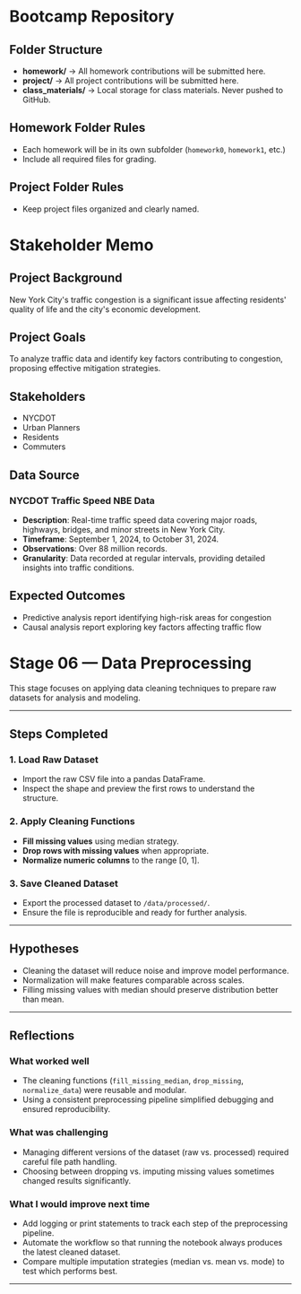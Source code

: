 # Bootcamp Repository
## Folder Structure
- **homework/** → All homework contributions will be submitted here.
- **project/** → All project contributions will be submitted here.
- **class_materials/** → Local storage for class materials. Never pushed to
GitHub.

## Homework Folder Rules
- Each homework will be in its own subfolder (`homework0`, `homework1`, etc.)
- Include all required files for grading.
## Project Folder Rules
- Keep project files organized and clearly named.
# Stakeholder Memo

## Project Background
New York City's traffic congestion is a significant issue affecting residents' quality of life and the city's economic development.

## Project Goals
To analyze traffic data and identify key factors contributing to congestion, proposing effective mitigation strategies.

## Stakeholders
- NYCDOT
- Urban Planners
- Residents
- Commuters
## Data Source

### NYCDOT Traffic Speed NBE Data
- **Description**: Real-time traffic speed data covering major roads, highways, bridges, and minor streets in New York City.
- **Timeframe**: September 1, 2024, to October 31, 2024.
- **Observations**: Over 88 million records.
- **Granularity**: Data recorded at regular intervals, providing detailed insights into traffic conditions.
  
## Expected Outcomes
- Predictive analysis report identifying high-risk areas for congestion
- Causal analysis report exploring key factors affecting traffic flow

# Stage 06 — Data Preprocessing

This stage focuses on applying data cleaning techniques to prepare raw datasets for analysis and modeling.  

---

## Steps Completed

### 1. Load Raw Dataset
- Import the raw CSV file into a pandas DataFrame.  
- Inspect the shape and preview the first rows to understand the structure.  

### 2. Apply Cleaning Functions
- **Fill missing values** using median strategy.  
- **Drop rows with missing values** when appropriate.  
- **Normalize numeric columns** to the range [0, 1].  

### 3. Save Cleaned Dataset
- Export the processed dataset to `/data/processed/`.  
- Ensure the file is reproducible and ready for further analysis.  

---

## Hypotheses

- Cleaning the dataset will reduce noise and improve model performance.  
- Normalization will make features comparable across scales.  
- Filling missing values with median should preserve distribution better than mean.  

---

## Reflections

### What worked well
- The cleaning functions (`fill_missing_median`, `drop_missing`, `normalize_data`) were reusable and modular.  
- Using a consistent preprocessing pipeline simplified debugging and ensured reproducibility.  

### What was challenging
- Managing different versions of the dataset (raw vs. processed) required careful file path handling.  
- Choosing between dropping vs. imputing missing values sometimes changed results significantly.  

### What I would improve next time
- Add logging or print statements to track each step of the preprocessing pipeline.  
- Automate the workflow so that running the notebook always produces the latest cleaned dataset.  
- Compare multiple imputation strategies (median vs. mean vs. mode) to test which performs best.  

---
